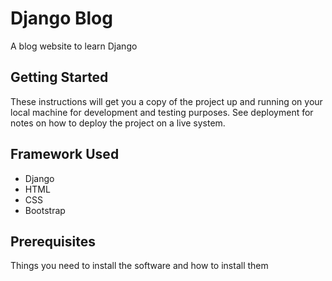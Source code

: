 # Django Blog
A blog website to learn Django

## Getting Started
These instructions will get you a copy of the project up and running on your local machine for development and testing purposes. See deployment for notes on how to deploy the project on a live system.

## Framework Used
- Django
- HTML
- CSS
- Bootstrap

## Prerequisites 
Things you need to install the software and how to install them

